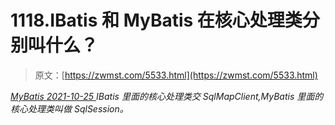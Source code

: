 <!--yml
category: 未分类
date: 0001-01-01 00:00:00
-->

# 1118.IBatis 和 MyBatis 在核心处理类分别叫什么？

> 原文：[https://zwmst.com/5533.html](https://zwmst.com/5533.html)

   [ *MyBatis* ](https://zwmst.com/mybatis)*[ <time datetime="2021-10-26T00:17:14+08:00"> 2021-10-25 </time> ](https://zwmst.com/5533.html)  IBatis 里面的核心处理类交 SqlMapClient,MyBatis 里面的核心处理类叫做 SqlSession。*
